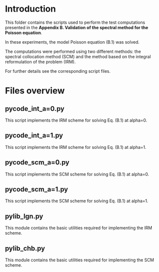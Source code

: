 # Introduction

This folder contains the scripts used to perform the test computations presented in the **Appendix B. Validation of the spectral method for the Poisson equation**.

In these experiments, the model Poisson equation (B.1) was solved.

The computations were performed using two different methods: the spectral collocation method (SCM) and the method based on the integral reformulation of the problem (IRM).

For further details see the corresponding script files.

# Files overview
## pycode_int_a=0.py
This script implements the IRM scheme for solving Eq. (B.1) at alpha=0.
## pycode_int_a=1.py
This script implements the IRM scheme for solving Eq. (B.1) at alpha=1.
## pycode_scm_a=0.py
This script implements the SCM scheme for solving Eq. (B.1) at alpha=0.
## pycode_scm_a=1.py
This script implements the SCM scheme for solving Eq. (B.1) at alpha=1.
## pylib_lgn.py
This module contains the basic utilities required for implementing the IRM scheme.
## pylib_chb.py
This module contains the basic utilities required for implementing the SCM scheme.
